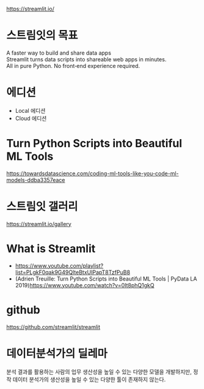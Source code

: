 https://streamlit.io/

# 스트림잇의 목표
A faster way to build and share data apps  
Streamlit turns data scripts into shareable web apps in minutes.  
All in pure Python. No front‑end experience required.  

# 에디션
- Local 에디션
- Cloud 에디션

# Turn Python Scripts into Beautiful ML Tools
https://towardsdatascience.com/coding-ml-tools-like-you-code-ml-models-ddba3357eace

# 스트림잇 갤러리
https://streamlit.io/gallery

# What is Streamlit
- https://www.youtube.com/playlist?list=PLgkF0qak9G49QlteBtxUIPapT8TzfPuB8
- (Adrien Treuille: Turn Python Scripts into Beautiful ML Tools | PyData LA 2019)https://www.youtube.com/watch?v=0It8phQ1gkQ

# github
https://github.com/streamlit/streamlit

# 데이터분석가의 딜레마
분석 결과를 활용하는 사람의 업무 생산성을 높일 수 있는 다양한 모델을 개발하지만, 정작 데이터 분석가의 생산성을 높일 수 있는 다양한 툴이 존재하지 않는다.

